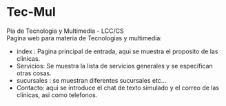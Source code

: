 # Tec-Mul
Pia de Tecnologia y Multimedia  - LCC/CS
<br>
<hl>
Pagina web para materia de Tecnologias y multimedia: 
  <ul>
  <li> index : Pagina principal de entrada, aqui se muestra el proposito de las clinicas.
  <li> Servicios: Se muestra la lista de servicios generales y se especifican otras cosas.
  <li> sucursales : se muestran diferentes sucursales etc...
  <li> Contacto: aqui se introduce el chat de texto simulado y el correo de las clinicas, asi como telefonos.
  </ul>

